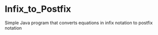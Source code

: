 # Infix_to_Postfix
 Simple Java program that converts equations in infix notation to postfix notation

